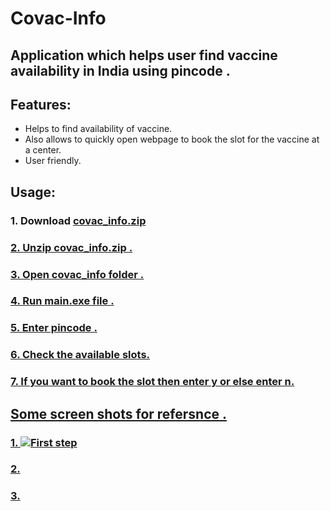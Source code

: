 # Covac-Info
## Application which helps user find vaccine availability in India using pincode .
## Features:
*  Helps to find availability of vaccine.
*  Also allows to quickly open webpage to book the slot for the vaccine at a center.
*  User friendly.
## Usage:
### 1. Download <a href=https://github.com/glcod/Covac-Info/releases/download/v1.0/covac_info.zip>covac_info.zip
### 2. Unzip covac_info.zip .
### 3. Open covac_info folder .
### 4. Run main.exe file .
### 5. Enter pincode .
### 6. Check the available slots.
### 7. If you want to book the slot then enter y or else enter n.
## Some screen shots for refersnce .
### 1. ![First step](https://github.com/glcod/Covac-Info/blob/main/output/1.JPG)
### 2. 
### 3.
